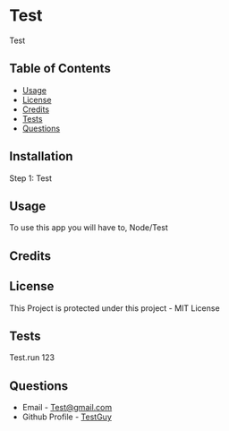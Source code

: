 
  # Test
  Test
  ## Table of Contents
  * [Usage](#usage)
  * [License](#license)
  * [Credits](#credits)
  * [Tests](#tests)
  * [Questions](#questions)
  ## Installation
  Step 1: Test
  ## Usage 
  To use this app you will have to, Node/Test
  ## Credits
  
  ## License
  This Project is protected under this project - MIT License
  ## Tests
  Test.run 123
  ## Questions
  * Email - Test@gmail.com
  * Github Profile - [TestGuy](https://github.com/TestGuy)
  